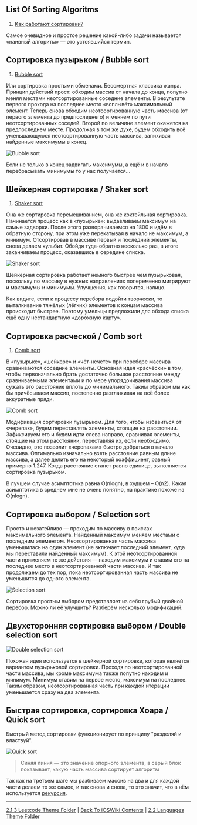 ## List Of Sorting Algoritms

1. [Как работают сортировки?](https://www.youtube.com/watch?v=PF7AqefS4MU&ab_channel=AlekOS)

Самое очевидное и простое решение какой-либо задачи называется «наивный алгоритм» — это устоявшийся термин.

## Сортировка пузырьком / Bubble sort

1. [Bubble sort](https://habr.com/ru/articles/204600/)

Или сортировка простыми обменами. Бессмертная классика жанра. Принцип действий прост: обходим массив от начала до конца, попутно меняя местами неотсортированные соседние элементы. В результате первого прохода на последнее место «всплывёт» максимальный элемент. Теперь снова обходим неотсортированную часть массива (от первого элемента до предпоследнего) и меняем по пути неотсортированных соседей. Второй по величине элемент окажется на предпоследнем месте. Продолжая в том же духе, будем обходить всё уменьшающуюся неотсортированную часть массива, запихивая найденные максимумы в конец.

![Bubble sort](https://habrastorage.org/getpro/habr/post_images/187/5a3/929/1875a3929dd14c8ea5ff4ccc3d0db9bd.gif)

Если не только в конец задвигать максимумы, а ещё и в начало перебрасывать минимумы то у нас получается…

## Шейкерная сортировка / Shaker sort

1. [Shaker sort](https://habr.com/ru/articles/204600/)

Она же сортировка перемешиванием, она же коктейльная сортировка. Начинается процесс как в «пузырьке»: выдавливаем максимум на самые задворки. После этого разворачиваемся на 1800 и идём в обратную сторону, при этом уже перекатывая в начало не максимум, а минимум. Отсортировав в массиве первый и последний элементы, снова делаем кульбит. Обойдя туда-обратно несколько раз, в итоге заканчиваем процесс, оказавшись в середине списка.

![Shaker sort](https://habrastorage.org/getpro/habr/post_images/2a9/ad7/855/2a9ad78556f13396ebc68cb4ac21e91c.gif)

Шейкерная сортировка работает немного быстрее чем пузырьковая, поскольку по массиву в нужных направлениях попеременно мигрируют и максимумы и минимумы. Улучшения, как говорится, налицо.

Как видите, если к процессу перебора подойти творчески, то выталкивание тяжёлых (лёгких) элементов к концам массива происходит быстрее. Поэтому умельцы предложили для обхода списка ещё одну нестандартную «дорожную карту».

## Сортировка расческой / Comb sort

1. [Comb sort](https://habr.com/ru/articles/204600/)

В «пузырьке», «шейкере» и «чёт-нечете» при переборе массива сравниваются соседние элементы. Основная идея «расчёски» в том, чтобы первоначально брать достаточно большое расстояние между сравниваемыми элементами и по мере упорядочивания массива сужать это расстояние вплоть до минимального. Таким образом мы как бы причёсываем массив, постепенно разглаживая на всё более аккуратные пряди.

![Comb sort](https://habrastorage.org/getpro/habr/post_images/15b/1bb/37e/15b1bb37e7d06fc9d2ccd8adb34b8980.gif)

Модификация сортировки пузырьком. Для того, чтобы избавиться от «черепах», будем переставлять элементы, стоящие на расстоянии. Зафиксируем его и будем идти слева направо, сравнивая элементы, стоящие на этом расстоянии, переставляя их, если необходимо. Очевидно, это позволит «черепахам» быстро добраться в начало массива. Оптимально изначально взять расстояние равным длине массива, а далее делить его на некоторый коэффициент, равный примерно 1.247. Когда расстояние станет равно единице, выполняется сортировка пузырьком. 

В лучшем случае асимптотика равна O(nlogn), в худшем – O(n2). Какая асимптотика в среднем мне не очень понятно, на практике похоже на O(nlogn).

## Сортировка выбором / Selection sort

Просто и незатейливо — проходим по массиву в поисках максимального элемента. Найденный максимум меняем местами с последним элементом. Неотсортированная часть массива уменьшилась на один элемент (не включает последний элемент, куда мы переставили найденный максимум). К этой неотсортированной части применяем те же действия — находим максимум и ставим его на последнее место в неотсортированной части массива. И так продолжаем до тех пор, пока неотсортированная часть массива не уменьшится до одного элемента.

![Selection sort](https://habrastorage.org/webt/yt/cs/fz/ytcsfzyhzn9xy8opfyodmgz-a4u.gif)

Сортировка простым выбором представляет из себя грубый двойной перебор. Можно ли её улучшить? Разберём несколько модификаций.

## Двухсторонняя сортировка выбором / Double selection sort

![Double selection sort](https://habrastorage.org/webt/jj/xn/kq/jjxnkqnbcbgwtqhxq9_p99kwmdi.gif)

Похожая идея используется в шейкерной сортировке, которая является вариантом пузырьковой сортировки. Проходя по неотсортированной части массива, мы кроме максимума также попутно находим и минимум. Минимум ставим на первое место, максимум на последнее. Таким образом, неотсортированная часть при каждой итерации уменьшается сразу на два элемента.

## Быстрая сортировка, сортировка Хоара / Quick sort

Быстрый метод сортировки функционирует по принципу "разделяй и властвуй".

![Quick sort](https://thecode.media/wp-content/uploads/2022/04/sorting_quicksort_anim.gif)

> Синяя линия — это значение опорного элемента, а серый блок показывает, какую часть массива сортирует алгоритм

Так как на третьем шаге мы разбиваем массив на два и для каждой части делаем то же самое, и так снова и снова, то это значит, что в нём используется [рекурсия](../../2.2%20Languages/2.2.2%20Paradigm/2.2.2.1%20Declarative/2.2.2.1.1%20FunctionalProgramming(FP).md).

---

[2.1.3 Leetcode Theme Folder](../2.1.3%20Leetcode/) | [Back To iOSWiki Contents](https://github.com/eldaroid/iOSWiki) | [2.2 Languages Theme Folder](../../2.2%20Languages/)
